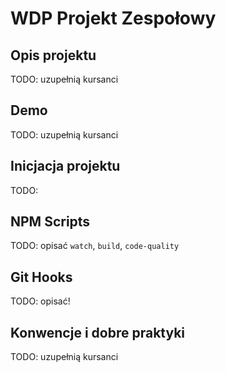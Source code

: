 # WDP Projekt Zespołowy

## Opis projektu

TODO: uzupełnią kursanci

## Demo

TODO: uzupełnią kursanci

## Inicjacja projektu

TODO:

## NPM Scripts

TODO: opisać `watch`, `build`, `code-quality`

## Git Hooks

TODO: opisać!

## Konwencje i dobre praktyki

TODO: uzupełnią kursanci

